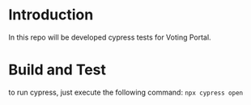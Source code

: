 # Introduction 
In this repo will be developed cypress tests for Voting Portal.

# Build and Test

to run cypress, just execute the following command: 
`npx cypress open`